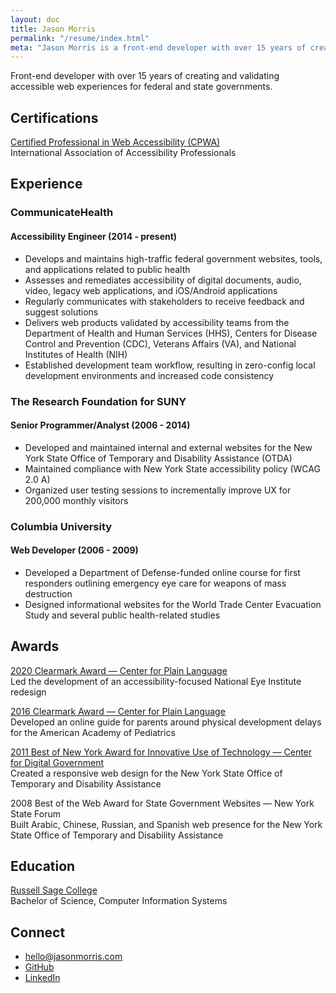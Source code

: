 ```yaml
---
layout: doc
title: Jason Morris
permalink: "/resume/index.html"
meta: "Jason Morris is a front-end developer with over 15 years of creating and validating accessible web experiences for federal and state governments"
---
```


<!-- extra-eyes disable assistance -->
<p class="note">Front-end developer with over 15 years of creating and validating accessible web experiences for federal and state governments.</p>

## Certifications

[Certified Professional in Web Accessibility (CPWA)](https://www.credly.com/badges/d58371ca-e424-4a18-bc4c-41177b02a7d4/)  
International Association of Accessibility Professionals

## Experience

### CommunicateHealth

#### Accessibility Engineer (2014 - present)

- Develops and maintains high-traffic federal government websites, tools, and applications related to public health
- Assesses and remediates accessibility of digital documents, audio, video, legacy web applications, and iOS/Android applications
- Regularly communicates with stakeholders to receive feedback and suggest solutions
- Delivers web products validated by accessibility teams from the Department of Health and Human Services (HHS), Centers for Disease Control and Prevention (CDC), Veterans Affairs (VA), and National Institutes of Health (NIH)
- Established development team workflow, resulting in zero-config local development environments and increased code consistency

### The Research Foundation for SUNY

#### Senior Programmer/Analyst (2006 - 2014)

- Developed and maintained internal and external websites for the New York State Office of Temporary and Disability Assistance (OTDA)
- Maintained compliance with New York State accessibility policy (WCAG 2.0 A)
- Organized user testing sessions to incrementally improve UX for 200,000 monthly visitors

### Columbia University

#### Web Developer (2006 - 2009)

- Developed a Department of Defense-funded online course for first responders outlining emergency eye care for weapons of mass destruction
- Designed informational websites for the World Trade Center Evacuation Study and several public health-related studies

## Awards

[2020 Clearmark Award — Center for Plain Language](https://web.archive.org/web/20220331000945/https://centerforplainlanguage.org/awards/2020-clearmark-award-winners/)  
Led the development of an accessibility-focused National Eye Institute redesign

[2016 Clearmark Award — Center for Plain Language](https://web.archive.org/web/20220428112734/https://centerforplainlanguage.org/awards/clearmark/2016-winners/)  
Developed an online guide for parents around physical development delays for the American Academy of Pediatrics

[2011 Best of New York Award for Innovative Use of Technology — Center for Digital Government](https://web.archive.org/web/20220924022210/https://www.govtech.com/archive/2011-best-of-new-york-winners-honored.html)  
Created a responsive web design for the New York State Office of Temporary and Disability Assistance

2008 Best of the Web Award for State Government Websites — New York State Forum  
Built Arabic, Chinese, Russian, and Spanish web presence for the New York State Office of Temporary and Disability Assistance

## Education

[Russell Sage College](https://www.sage.edu/)  
Bachelor of Science, Computer Information Systems

<div class="footnote">

## Connect

- [hello@jasonmorris.com](mailto:hello@jasonmorris.com)
- [GitHub](https://github.com/jsnmrs)
- [LinkedIn](https://www.linkedin.com/in/jsnmrs)

</div>
